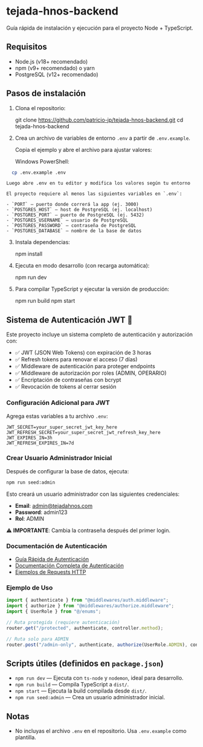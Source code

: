 # tejada-hnos-backend

Guía rápida de instalación y ejecución para el proyecto Node + TypeScript.

## Requisitos

- Node.js (v18+ recomendado)
- npm (v9+ recomendado) o yarn
- PostgreSQL (v12+ recomendado)

## Pasos de instalación

1. Clona el repositorio:

	git clone https://github.com/patricio-jp/tejada-hnos-backend.git
	cd tejada-hnos-backend

2. Crea un archivo de variables de entorno `.env` a partir de `.env.example`.

	Copia el ejemplo y abre el archivo para ajustar valores:

	Windows PowerShell:

  ``` bash
	cp .env.example .env
  ```

	Luego abre .env en tu editor y modifica los valores según tu entorno

	El proyecto requiere al menos las siguientes variables en `.env`:

	- `PORT` — puerto donde correrá la app (ej. 3000)
	- `POSTGRES_HOST` — host de PostgreSQL (ej. localhost)
	- `POSTGRES_PORT` — puerto de PostgreSQL (ej. 5432)
	- `POSTGRES_USERNAME` — usuario de PostgreSQL
	- `POSTGRES_PASSWORD` — contraseña de PostgreSQL
	- `POSTGRES_DATABASE` — nombre de la base de datos

3. Instala dependencias:

	npm install

4. Ejecuta en modo desarrollo (con recarga automática):

	npm run dev

5. Para compilar TypeScript y ejecutar la versión de producción:

	npm run build
	npm start

## Sistema de Autenticación JWT 🔐

Este proyecto incluye un sistema completo de autenticación y autorización con:

- ✅ JWT (JSON Web Tokens) con expiración de 3 horas
- ✅ Refresh tokens para renovar el acceso (7 días)
- ✅ Middleware de autenticación para proteger endpoints
- ✅ Middleware de autorización por roles (ADMIN, OPERARIO)
- ✅ Encriptación de contraseñas con bcrypt
- ✅ Revocación de tokens al cerrar sesión

### Configuración Adicional para JWT

Agrega estas variables a tu archivo `.env`:

```env
JWT_SECRET=your_super_secret_jwt_key_here
JWT_REFRESH_SECRET=your_super_secret_jwt_refresh_key_here
JWT_EXPIRES_IN=3h
JWT_REFRESH_EXPIRES_IN=7d
```

### Crear Usuario Administrador Inicial

Después de configurar la base de datos, ejecuta:

```bash
npm run seed:admin
```

Esto creará un usuario administrador con las siguientes credenciales:
- **Email**: admin@tejadahnos.com
- **Password**: admin123
- **Rol**: ADMIN

⚠️ **IMPORTANTE**: Cambia la contraseña después del primer login.

### Documentación de Autenticación

- [Guía Rápida de Autenticación](docs/QUICK_START_AUTH.md)
- [Documentación Completa de Autenticación](docs/AUTHENTICATION.md)
- [Ejemplos de Requests HTTP](docs/api-requests.http)

### Ejemplo de Uso

```typescript
import { authenticate } from "@middlewares/auth.middleware";
import { authorize } from "@middlewares/authorize.middleware";
import { UserRole } from "@/enums";

// Ruta protegida (requiere autenticación)
router.get("/protected", authenticate, controller.method);

// Ruta solo para ADMIN
router.post("/admin-only", authenticate, authorize(UserRole.ADMIN), controller.method);
```

## Scripts útiles (definidos en `package.json`)

- `npm run dev` — Ejecuta con `ts-node` y `nodemon`, ideal para desarrollo.
- `npm run build` — Compila TypeScript a `dist/`.
- `npm start` — Ejecuta la build compilada desde `dist/`.
- `npm run seed:admin` — Crea un usuario administrador inicial.

## Notas

- No incluyas el archivo `.env` en el repositorio. Usa `.env.example` como plantilla.

